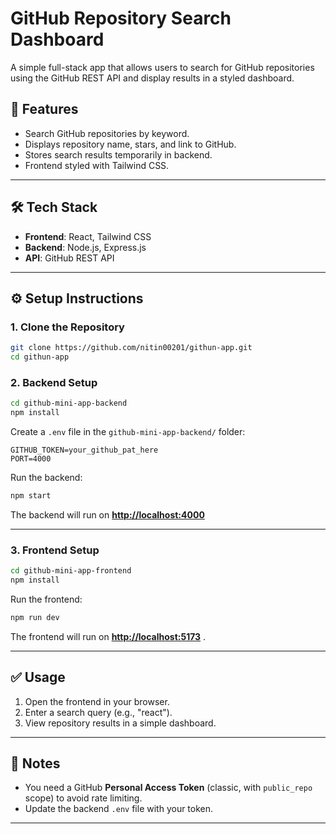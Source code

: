 
# GitHub Repository Search Dashboard

A simple full-stack app that allows users to search for GitHub repositories using the GitHub REST API and display results in a styled dashboard.

## 🚀 Features
- Search GitHub repositories by keyword.
- Displays repository name, stars, and link to GitHub.
- Stores search results temporarily in backend.
- Frontend styled with Tailwind CSS.

---

## 🛠️ Tech Stack
- **Frontend**: React, Tailwind CSS
- **Backend**: Node.js, Express.js
- **API**: GitHub REST API

---

## ⚙️ Setup Instructions

### 1. Clone the Repository
```bash
git clone https://github.com/nitin00201/githun-app.git
cd githun-app
````

### 2. Backend Setup

```bash
cd github-mini-app-backend
npm install
```

Create a `.env` file in the `github-mini-app-backend/` folder:

```
GITHUB_TOKEN=your_github_pat_here
PORT=4000
```

Run the backend:

```bash
npm start
```

The backend will run on **[http://localhost:4000](http://localhost:4000)**

---

### 3. Frontend Setup

```bash
cd github-mini-app-frontend
npm install
```

Run the frontend:

```bash
npm run dev
```

The frontend will run on **[http://localhost:5173](http://localhost:5173)** .

---

## ✅ Usage

1. Open the frontend in your browser.
2. Enter a search query (e.g., "react").
3. View repository results in a simple dashboard.

---

## 📌 Notes

* You need a GitHub **Personal Access Token** (classic, with `public_repo` scope) to avoid rate limiting.
* Update the backend `.env` file with your token.

---


